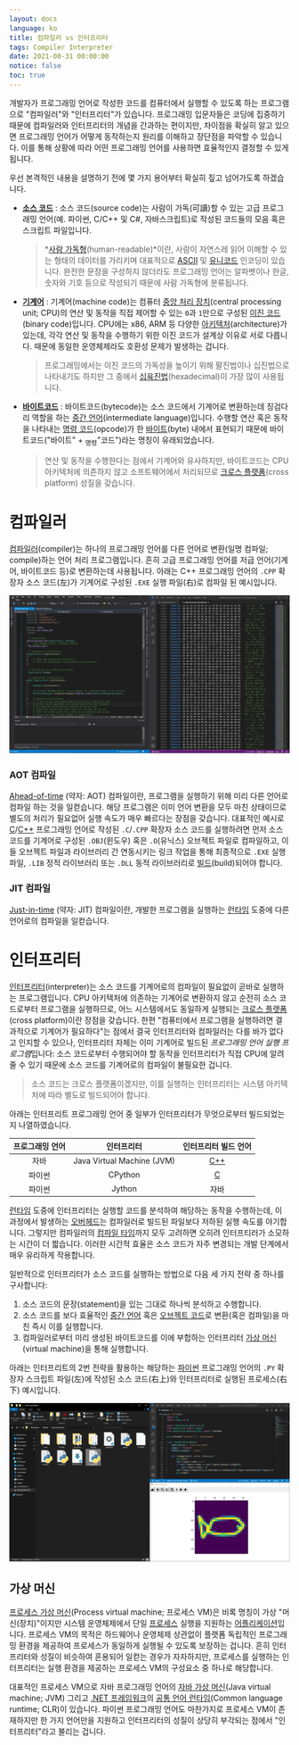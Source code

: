 ```yaml
---
layout: docs
language: ko
title: 컴파일러 vs 인터프리터
tags: Compiler Interpreter
date: 2021-08-31 00:00:00
notice: false
toc: true
---
```

개발자가 프로그래밍 언어로 작성한 코드를 컴퓨터에서 실행할 수 있도록 하는 프로그램으로 "컴파일러"와 "인터프리터"가 있습니다. 프로그래밍 입문자들은 코딩에 집중하기 때문에 컴파일러와 인터프리터의 개념을 간과하는 편이지만, 차이점을 확실히 알고 있으면 프로그래밍 언어가 어떻게 동작하는지 원리를 이해하고 장단점을 파악할 수 있습니다. 이를 통해 상황에 따라 어떤 프로그래밍 언어를 사용하면 효율적인지 결정할 수 있게 됩니다.

우선 본격적인 내용을 설명하기 전에 몇 가지 용어부터 확실히 짚고 넘어가도록 하겠습니다.

* **[소스 코드](https://ko.wikipedia.org/wiki/소스_코드)**
    : 소스 코드(source code)는 사람이 가독(可讀)할 수 있는 고급 프로그래밍 언어(예. 파이썬, C/C++ 및 C#, 자바스크립트)로 작성된 코드들의 모음 혹은 스크립트 파일입니다.

    > *[사람 가독형](https://ko.wikipedia.org/wiki/인간이_읽을_수_있는_매체)(human-readable)*이란, 사람이 자연스레 읽어 이해할 수 있는 형태의 데이터를 가리키며 대표적으로 [ASCII](https://ko.wikipedia.org/wiki/ASCII) 및 [유니코드](https://ko.wikipedia.org/wiki/유니코드) 인코딩이 있습니다. 완전한 문장을 구성하지 않더라도 프로그래밍 언어는 알파벳이나 한글, 숫자와 기호 등으로 작성되기 때문에 사람 가독형에 분류됩니다.

* **[기계어](https://ko.wikipedia.org/wiki/기계어)**
    : 기계어(machine code)는 컴퓨터 [중앙 처리 장치](https://ko.wikipedia.org/wiki/중앙_처리_장치)(central processing unit; CPU)의 연산 및 동작을 직접 제어할 수 있는 `0`과 `1`만으로 구성된 [이진 코드](https://ko.wikipedia.org/wiki/이진_코드)(binary code)입니다. CPU에는 x86, ARM 등 다양한 [아키텍처](https://ko.wikipedia.org/wiki/명령어_집합)(architecture)가 있는데, 각각 연산 및 동작을 수행하기 위한 이진 코드가 설계상 이유로 서로 다릅니다. 때문에 동일한 운영체제라도 호환성 문제가 발생하는 겁니다.

    > 프로그래밍에서는 이진 코드의 가독성을 높이기 위해 팔진법이나 십진법으로 나타내기도 하지만 그 중에서 [십육진법](https://ko.wikipedia.org/wiki/십육진법)(hexadecimal)이 가장 많이 사용됩니다.

* **[바이트코드](https://ko.wikipedia.org/wiki/바이트코드)**
    : 바이트코드(bytecode)는 소스 코드에서 기계어로 변환하는데 징검다리 역할을 하는 [중간 언어](https://ko.wikipedia.org/wiki/중간_표현)(intermediate language)입니다. 수행할 연산 혹은 동작을 나타내는 [명령 코드](https://ko.wikipedia.org/wiki/명령_코드)(opcode)가 한 [바이트](https://ko.wikipedia.org/wiki/바이트)(byte) 내에서 표현되기 때문에 바이트코드("바이트" + <sub>명령</sub>"코드")라는 명칭이 유래되었습니다.
        
    > 연산 및 동작을 수행한다는 점에서 기계어와 유사하지만, 바이트코드는 CPU 아키텍처에 의존하지 않고 소프트웨어에서 처리되므로 [크로스 플랫폼](https://ko.wikipedia.org/wiki/크로스_플랫폼)(cross platform) 성질을 갖습니다.

# 컴파일러
[컴파일러](https://ko.wikipedia.org/wiki/컴파일러)(compiler)는 하나의 프로그래밍 언어를 다른 언어로 변환(일명 컴파일; compile)하는 언어 처리 프로그램입니다. 흔히 고급 프로그래밍 언어를 저급 언어(기계어, 바이트코드 등)로 변환하는데 사용됩니다. 아래는 C++ 프로그래밍 언어의 `.CPP` 확장자 소스 코드(左)가 기계어로 구성된 `.EXE` 실행 파일(右)로 컴파일 된 예시입니다.

![C++ 프로그래밍 소스 코드, 그리고 컴파일된 실행 파일](/images/blog/compiler_vs_interpreter/programming_lang_compile.png)

### AOT 컴파일
[Ahead-of-time](https://ko.wikipedia.org/wiki/AOT_컴파일) (약자: AOT) 컴파일이란, 프로그램을 실행하기 위해 미리 다른 언어로 컴파일 하는 것을 일컫습니다. 해당 프로그램은 이미 언어 변환을 모두 마친 상태이므로 별도의 처리가 필요없어 실행 속도가 매우 빠르다는 장점을 갖습니다. 대표적인 예시로 [C](/docs/ko.C)/[C++](/docs/ko.Cpp) 프로그래밍 언어로 작성된 `.C`/`.CPP` 확장자 소스 코드를 실행하려면 먼저 소스 코드를 기계어로 구성된 `.OBJ`(윈도우) 혹은 `.O`(유닉스) 오브젝트 파일로 컴파일하고, 이들 오브젝트 파일과 라이브러리 간 연동시키는 링크 작업을 통해 최종적으로 `.EXE` 실행 파일, `.LIB` 정적 라이브러리 또는 `.DLL` 동적 라이브러리로 [빌드](https://ko.wikipedia.org/wiki/소프트웨어_빌드)(build)되어야 합니다.

### JIT 컴파일
[Just-in-time](https://ko.wikipedia.org/wiki/JIT_컴파일) (약자: JIT) 컴파일이란, 개발한 프로그램을 실행하는 [런타임](https://ko.wikipedia.org/wiki/런타임) 도중에 다른 언어로의 컴파일을 일컫습니다.

# 인터프리터
[인터프리터](https://ko.wikipedia.org/wiki/인터프리터)(interpreter)는 소스 코드를 기계어로의 컴파일이 필요없이 곧바로 실행하는 프로그램입니다. CPU 아키텍처에 의존하는 기계어로 변환하지 않고 순전히 소스 코드로부터 프로그램을 실행하므로, 어느 시스템에서도 동일하게 실행되는 [크로스 플랫폼](https://ko.wikipedia.org/wiki/크로스_플랫폼)(cross platform)이란 장점을 갖습니다. 한편 "컴퓨터에서 프로그램을 실행하려면 결과적으로 기계어가 필요하다"는 점에서 결국 인터프리터와 컴파일러는 다를 바가 없다고 인지할 수 있으나, 인터프리터 자체는 이미 기계어로 빌드된 *프로그래밍 언어 실행 프로그램*입니다: 소스 코드로부터 수행되어야 할 동작을 인터프리터가 직접 CPU에 알려줄 수 있기 때문에 소스 코드를 기계어로의 컴파일이 불필요한 겁니다.

> 소스 코드는 크로스 플랫폼이겠지만, 이를 실행하는 인터프리터는 시스템 아키텍처에 따라 별도로 빌드되어야 합니다.

아래는 인터프리트 프로그래밍 언어 중 일부가 인터프리터가 무엇으로부터 빌드되었는지 나열하였습니다.

| 프로그래밍 언어 | 인터프리터 | 인터프리터 빌드 언어 |
|:--------:|:---------------:|:--------:|
| 자바      | Java Virtual Machine (JVM) | [C++](/docs/ko.Cpp) |
| 파이썬    | CPython                    | [C](/docs/ko.C)     |
| 파이썬    | Jython                     | 자바                 |

[런타임](https://ko.wikipedia.org/wiki/런타임) 도중에 인터프리터는 실행할 코드를 분석하여 해당하는 동작을 수행하는데, 이 과정에서 발생하는 [오버헤드](https://ko.wikipedia.org/wiki/오버헤드)는 컴파일러로 빌드된 파일보다 저하된 실행 속도를 야기합니다. 그렇지만 컴파일러의 [컴파일 타임](https://ko.wikipedia.org/wiki/컴파일_타임)까지 모두 고려하면 오히려 인터프티러가 소모하는 시간이 더 짧습니다. 이러한 시간적 효율은 소스 코드가 자주 변경되는 개발 단계에서 매우 유리하게 작용합니다.

일반적으로 인터프리터가 소스 코드를 실행하는 방법으로 다음 세 가지 전략 중 하나를 구사합니다:

1. 소스 코드의 문장(statement)을 있는 그대로 하나씩 분석하고 수행합니다.
2. 소스 코드를 보다 효율적인 [중간 언어](https://ko.wikipedia.org/wiki/중간_표현) 혹은 [오브젝트 코드](https://ko.wikipedia.org/wiki/목적_파일)로 변환(혹은 컴파일)을 마친 즉시 이를 실행합니다.
3. 컴파일러로부터 미리 생성된 바이트코드를 이에 부합하는 인터프리터 [가상 머신](#가상-머신)(virtual machine)을 통해 실행합니다.

아래는 인터프리트의 2번 전략을 활용하는 해당하는 [파이썬](/docs/ko.Python) 프로그래밍 언어의 `.PY` 확장자 스크립트 파일(左)에 작성된 소스 코드(右上)와 인터프리터로 실행된 프로세스(右下) 예시입니다.

![파이썬 스크립트 파일의 소스 코드와 런타임 프로세스](/images/blog/compiler_vs_interpreter/programming_lang_interpret.png)

## 가상 머신
[프로세스 가상 머신](https://ko.wikipedia.org/wiki/가상_머신#프로세스_가상_머신[1])(Process virtual machine; 프로세스 VM)은 비록 명칭이 가상 "머신(장치)"이지만 시스템 운영체제에서 단일 [프로세스](/docs/ko.Process#프로세스) 실행을 지원하는 [어플리케이션](/docs/ko.Process#어플리케이션)입니다. 프로세스 VM의 목적은 하드웨어나 운영체제 상관없이 플랫폼 독립적인 프로그래밍 환경을 제공하여 프로세스가 동일하게 실행될 수 있도록 보장하는 겁니다. 흔히 인터프리터와 성질이 비슷하여 혼용되어 일컫는 경우가 자자하지만, 프로세스를 실행하는 인터프리터는 실행 환경을 제공하는 프로세스 VM의 구성요소 중 하나로 해당합니다.

대표적인 프로세스 VM으로 자바 프로그래밍 언어의 [자바 가상 머신](https://ko.wikipedia.org/wiki/자바_가상_머신)(Java virtual machine; JVM) 그리고 [.NET 프레임워크](/docs/ko.Csharp#net)의 [공통 언어 런타임](https://ko.wikipedia.org/wiki/공통_언어_런타임)(Common language runtime; CLR)이 있습니다. 파이썬 프로그래밍 언어도 마찬가지로 프로세스 VM이 존재하지만 한 가지 언어만을 지원하고 인터프리터의 성질이 상당히 부각되는 점에서 "인터프리터"라고 불리는 겁니다.
